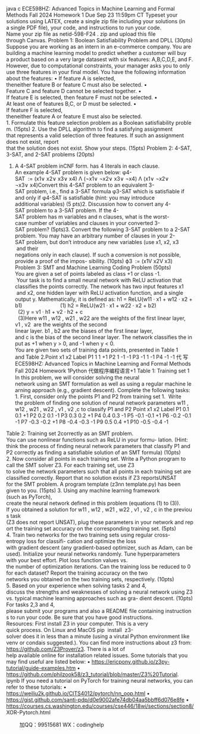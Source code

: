 java c
ECE598HZ: Advanced Topics in Machine Learning and Formal Methods 
Fall 2024 
Homework 1 
Due Sep 23 11:59pm CT
Typeset your solutions using LATEX, create a single zip file including your solutions (in a single
PDF file), your code, and instructions to run your code. Name your zip file as netid-598-F24 . zip and upload this file through Canvas.
Problem 1: Boolean Satisfiability Problem and DPLL (30pts) Suppose you are working as an intern in an e-commerce company. You are building a machine learning model to predict whether a customer will buy a product based on a very large datasest with six features: A,B,C,D,E, and F. However, due to computational constraints, your manager asks you to only use three features in your final model.
You have the following information about the features:
• If feature A is selected, theneither feature B or feature C must also be selected.
• Feature C and feature D cannot be selected together.
• If feature E is selected, then feature F must not be selected.
• At least one of features B,C, or D must be selected.
• If feature F is selected, theneither feature A or feature E must also be selected.
1. Formulate this feature selection problem as a Boolean satisfiability problem. (15pts)
2. Use the DPLL algorithm to find a satisfying assignment that represents a valid selection of three features. If such an assignment does not exist, report that the solution does not exist. Show your steps. (15pts)
Problem 2: 4-SAT, 3-SAT, and 2-SAT problems (20pts) 
1. A 4-SAT problem inCNF form. has 4 literals in each clause. An example 4-SAT problem is given below:
φ4-SAT  := (x1∨ x2∨ x3∨ x4) Λ (¬x1∨ ¬x2∨ x3∨ ¬x4) Λ (x1∨ ¬x2∨ ¬x3∨ x4)Convert this 4-SAT problem to an equivalent 3-SAT problem, i.e., find a 3-SAT formula φ3-SAT which is satisfiable if and only if φ4-SAT is satisfiable (hint: you may introduce additional variables) (5 pts)2. Discussion how to convert any 4-SAT problem to a 3-SAT problem. If the 4-SAT problem has m variables and n clauses, what is the worst-case number of variables and clauses in your converted 3-SAT problem? (5pts)3. Convert the following 3-SAT problem to a 2-SAT problem. You may have an arbitrary number of clauses in your 2-SAT problem, but don’t introduce any new variables (use x1, x2, x3  and their negations only in each clause). If such a conversion is not possible, provide a proof of the impos- sibility. (10pts)
ϕ3  := (x1V x2V x3)
Problem 3: SMT and Machine Learning Coding Problem (50pts) 
You are given a set of points labeled as class +1 or class -1.  Your task is to find a small neural network with ReLU activation that classifies the points correctly.
The network has two input features x1  and x2, one hidden layer with ReLU activation function, and a single output y. Mathematically, it is defined as:
h1 = ReLU(w11 · x1 + w12 · x2 + b1)                          (1)
h2 = ReLU(w21 · x1 + w22 · x2 + b2)                          (2)
y = v1 · h1 + v2 · h2 + c                                            (3)Here w11 , w12 , w21 , w22 are the weights of the first linear layer, v1 , v2  are the weights of the second linear layer. b1 , b2 are the biases of the first linear layer, and c is the bias of the second linear layer. The network classifies the input as +1 when y > 0, and -1 when y < 0.
You are given two sets of training data points, presented in Table 1 and Table 2.Point x1 x2 Label P1 1 1 +1 P2 1 -1 -1 P3 -1 1 -1 P4 -1 -1 代 写ECE598HZ: Advanced Topics in Machine Learning and Formal Methods Fall 2024 Homework 1Python
代做程序编程语言+1 
Table 1: Training set 1
In this problem, we will consider solving the neural network using an SMT formulation as well as using a regular machine learning approach (e.g., gradient descent). Complete the following tasks:
1. First, consider only the points P1 and P2 from training set 1.  Write the problem of finding one solution of neural network parameters w11 , w12 , w21 , w22 , v1 , v2 ,c to classify P1 and P2
Point x1 x2 Label P1 0.1 0.1 +1 P2 0.2 0.1 -1 P3 0.3 0.2 +1 P4 0.4 0.3 -1 P5 -0.1 -0.1 +1 P6 -0.2 -0.1 -1 P7 -0.3 -0.2 +1 P8 -0.4 -0.3 -1 P9 0.5 0.4 +1 P10 -0.5 -0.4 -1 

Table 2: Training set 2correctly as an SMT problem. You can use nonlinear functions such as ReLU in your formu- lation. (Hint: think the process of finding neural network parameters that classify P1 and P2 correctly as finding a satisfiable solution of an SMT formula) (10pts)
2. Now consider all points in each training set. Write a Python program to call the SMT solver Z3. For each training set, use Z3 to solve the network parameters such that all points in each training set are classified correctly. Report that no solution exists if Z3 reportsUNSAT for the SMT problem. A program template (z3nn template.py) has been given to you. (15pts)
3. Using any machine learning framework (such as PyTorch), create the neural network defined in this problem (equations (1) to (3)). If you obtained a solution for w11 , w12 , w21 , w22 , v1 , v2 , c in the previous task (Z3 does not report UNSAT), plug these parameters in your network and report the training set accuracy on the corresponding training set. (5pts)
4. Train two networks for the two training sets using regular cross-entropy loss for classifi- cation and optimize the loss with gradient descent (any gradient-based optimizer, such as Adam, can be used). Initialize your neural networks randomly. Tune hyperparameters with your best effort. Plot loss function values vs. the number of optimization iterations. Can the training loss be reduced to 0 for each dataset? Report the training accuracy on the two networks you obtained on the two training sets, respectively. (10pts)
5. Based on your experience when solving tasks 2 and 4, discuss the strengths and weaknesses of solving a neural network using Z3 vs. typical machine learning approaches such as gra- dient descent. (10pts)
For tasks 2,3 and 4, please submit your programs and also a README file containing instructions to run your code. Be sure that you have good instructions.
Resources: First install Z3 in your computer. This is a very quick process. On Linux and MacOS pip  install  z3-solver does it in less than a minute (using a virutal Python environment like
venv or condais suggested.). You can find more instructions about z3 from:
https://github.com/Z3Prover/z3. There is a lot of help available online for installation related issues. Some tutorials that you may find useful are listed below:
• https://ericpony.github.io/z3py-tutorial/guide-examples.htm 
• https://github.com/philzook58/z3_tutorial/blob/master/Z3%20Tutorial. ipynb 
If you need a tutorial on PyTorch for training neural networks, you can refer to these tutorials:
• https://weiliu2k.github.io/CITS4012/pytorch/nn_oop.html 
• https://gist.github.com/santi-pdp/d0e9002afe74db04aa5bbff6d076e8fe 
• https://courses.cs.washington.edu/courses/cse446/18wi/sections/section8/ XOR-Pytorch.html 







         
加QQ：99515681  WX：codinghelp
